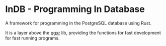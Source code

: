 # InDB - Programming In Database

A framework for programming in the PostgreSQL database using Rust.

It is a layer above the [pgxr](https://github.com/clia/pgxr) lib, providing the functions for fast development for fast running programs.
